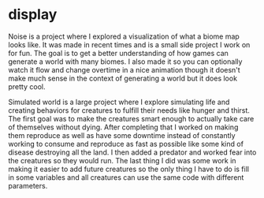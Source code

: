 # display

Noise is a project where I explored a visualization of what 
a biome map looks like. It was made in recent times and is a small
side project I work on for fun. The goal is to get a better understanding
of how games can generate a world with many biomes. I also made
it so you can optionally watch it flow and change overtime in a nice 
animation though it doesn't make much sense in the context of generating 
a world but it does look pretty cool.

Simulated world is a large project where I explore simulating life and 
creating behaviors for creatures to fulfill their needs like hunger and 
thirst. The first goal was to make the creatures smart enough to 
actually take care of themselves without dying. After completing that I
worked on making them reproduce as well as have some downtime instead
of constantly working to consume and reproduce as fast as possible like
some kind of disease destroying all the land. I then added a predator 
and worked fear into the creatures so they would run. The last thing I
did was some work in making it easier to add future creatures so the
only thing I have to do is fill in some variables and all creatures
can use the same code with different parameters.
